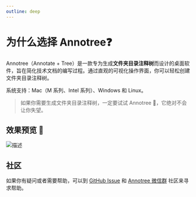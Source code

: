 ```yaml
---
outline: deep
---
```


# 为什么选择 Annotree❓

Annotree（Annotate + Tree）是一款专为生成**文件夹目录注释树**而设计的桌面软件，旨在简化技术文档的编写过程。通过直观的可视化操作界面，你可以轻松创建文件夹目录注释树。

系统支持：Mac（M 系列、Intel 系列）、Windows 和 Linux。

> 如果你需要生成文件夹目录注释树，一定要试试 Annotree 🌲，它绝对不会让你失望。

## 效果预览 🎉

![描述](/demo-zh.gif)

## 社区

如果你有疑问或者需要帮助，可以到 [GitHub Issue](https://github.com/itchaox/annotree/issues) 和 [Annotree 微信群](/feedback.md) 社区来寻求帮助。
